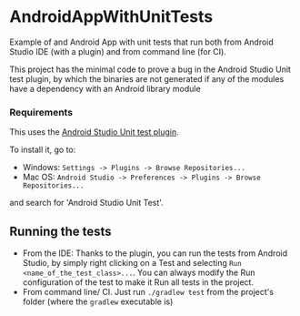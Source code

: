 AndroidAppWithUnitTests
=======================

Example of and Android App with unit tests that run both from Android Studio IDE (with a plugin) and from command line (for CI).

This project has the minimal code to prove a bug in the Android Studio Unit test plugin, by which the binaries are not generated if any of the modules have a dependency with an Android library module


### Requirements

This uses the [Android Studio Unit test plugin](https://github.com/evant/android-studio-unit-test-plugin).

To install it, go to:
 * Windows: `Settings -> Plugins -> Browse Repositories...` 
 * Mac OS: `Android Studio -> Preferences -> Plugins -> Browse Repositories...` 

and search for 'Android Studio Unit Test'.

## Running the tests

* From the IDE: Thanks to the plugin, you can run the tests from Android Studio, by simply right clicking on a Test and selecting `Run <name_of_the_test_class>...`. You can always modify the Run configuration of the test to make it Run all tests in the project.
* From command line/ CI. Just run `./gradlew test` from the project's folder (where the `gradlew` executable is)



